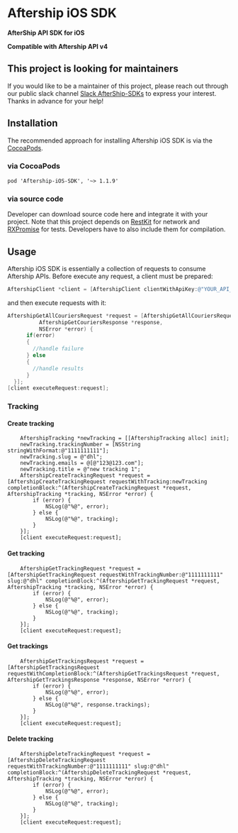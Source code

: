 Aftership iOS SDK
=============

**AfterShip API SDK for iOS**

**Compatible with Aftership API v4**

## This project is looking for maintainers

If you would like to be a maintainer of this project, please reach out through our public slack channel [Slack AfterShip-SDKs](https://aftership-sdk-slackin.herokuapp.com/) to express your interest. Thanks in advance for your help!

## Installation

The recommended approach for installing Aftership iOS SDK is via the [CocoaPods](http://cocoapods.org/).

### via CocoaPods

```
pod 'Aftership-iOS-SDK', '~> 1.1.9'
```

### via source code

Developer can download source code here and integrate it with your project.
Note that this project depends on [RestKit](https://github.com/RestKit/RestKit/) for network and [RXPromise](https://github.com/couchdeveloper/RXPromise) for tests. Developers have to also include them for compilation.

## Usage

Aftership iOS SDK is essentially a collection of requests to consume Aftership APIs. Before execute any request, a client must be prepared:

``` objective-c
AftershipClient *client = [AftershipClient clientWithApiKey:@"YOUR_API_KEY"];
```

and then execute requests with it:
``` objective-c
AftershipGetAllCouriersRequest *request = [AftershipGetAllCouriersRequest requestWithCompletionBlock:^(AftershipAbstractRequest *request,
          AftershipGetCouriersResponse *response,
          NSError *error) {
      if(error)
      {
        //handle failure
      } else
      {
        //handle results
      }      
  }];
[client executeRequest:request];

```

### Tracking

#### Create tracking

```obj-c
    AftershipTracking *newTracking = [[AftershipTracking alloc] init];
    newTracking.trackingNumber = [NSString stringWithFormat:@"1111111111"];
    newTracking.slug = @"dhl";
    newTracking.emails = @[@"123@123.com"];
    newTracking.title = @"new tracking 1";
    AftershipCreateTrackingRequest *request = [AftershipCreateTrackingRequest requestWithTracking:newTracking completionBlock:^(AftershipCreateTrackingRequest *request, AftershipTracking *tracking, NSError *error) {
        if (error) {
            NSLog(@"%@", error);
        } else {
            NSLog(@"%@", tracking);
        }
    }];
    [client executeRequest:request];
```

#### Get tracking

```obj-c
    AftershipGetTrackingRequest *request = [AftershipGetTrackingRequest requestWithTrackingNumber:@"1111111111" slug:@"dhl" completionBlock:^(AftershipGetTrackingRequest *request, AftershipTracking *tracking, NSError *error) {
        if (error) {
            NSLog(@"%@", error);
        } else {
            NSLog(@"%@", tracking);
        }
    }];
    [client executeRequest:request];
```

#### Get trackings

```obj-c
    AftershipGetTrackingsRequest *request = [AftershipGetTrackingsRequest requestWithCompletionBlock:^(AftershipGetTrackingsRequest *request, AftershipGetTrackingsResponse *response, NSError *error) {
        if (error) {
            NSLog(@"%@", error);
        } else {
            NSLog(@"%@", response.trackings);
        }
    }];
    [client executeRequest:request];
```

#### Delete tracking

```obj-c
    AftershipDeleteTrackingRequest *request = [AftershipDeleteTrackingRequest requestWithTrackingNumber:@"1111111111" slug:@"dhl" completionBlock:^(AftershipDeleteTrackingRequest *request, AftershipTracking *tracking, NSError *error) {
        if (error) {
            NSLog(@"%@", error);
        } else {
            NSLog(@"%@", tracking);
        }
    }];
    [client executeRequest:request];
```
